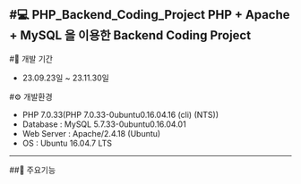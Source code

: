 #💻 PHP_Backend_Coding_Project
PHP + Apache + MySQL 을 이용한 Backend Coding Project
---

#📆 개발 기간
* 23.09.23일 ~ 23.11.30일

#⚙ 개발환경
* PHP 7.0.33(PHP 7.0.33-0ubuntu0.16.04.16 (cli) (NTS))
* Database : MySQL 5.7.33-0ubuntu0.16.04.01
* Web Server : Apache/2.4.18 (Ubuntu)
* OS : Ubuntu 16.04.7 LTS

---

##📌 주요기능


